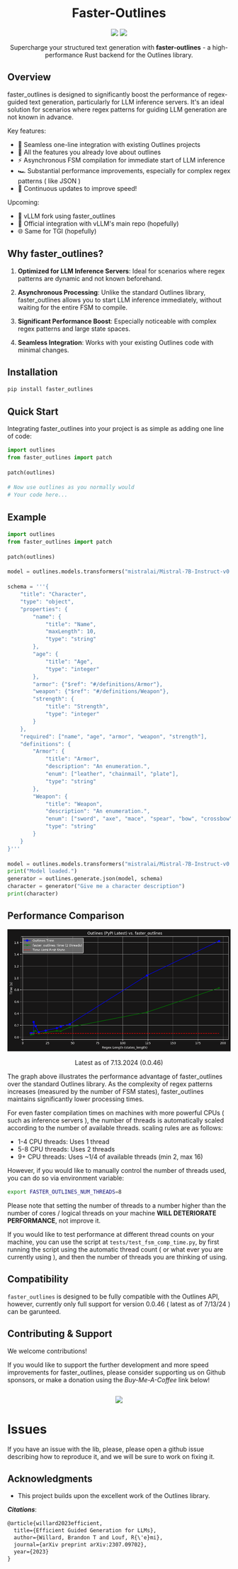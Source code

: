 <div align="center" style="margin-bottom: 1em;">
<h1 style="text-align: center;">Faster-Outlines</h1>
<img src="https://img.shields.io/pypi/dm/faster-outlines?color=89AC6B&logo=python&logoColor=white&style=flat-square">
<a href="https://discord.gg/SGJyGg5K"><img src="https://img.shields.io/discord/1182316225284554793?color=81A1C1&logo=discord&logoColor=white&style=flat-square"></img>
</a>
</div>

<div align="center">Supercharge your structured text generation with <strong>faster-outlines</strong> - a high-<br>performance Rust backend for the Outlines library.</div>

## Overview

faster_outlines is designed to significantly boost the performance of regex-guided text generation, particularly for LLM inference servers. It's an ideal solution for scenarios where regex patterns for guiding LLM generation are not known in advance.

Key features:
- 🚀 Seamless one-line integration with existing Outlines projects
- 🚀 All the features you already love about outlines 
- ⚡ Asynchronous FSM compilation for immediate start of LLM inference
- 🏎️ Substantial performance improvements, especially for complex regex patterns ( like JSON )
- 🔄 Continuous updates to improve speed!

Upcoming:
- 🍴 vLLM fork using faster_outlines
- 🤝 Official integration with vLLM's main repo (hopefully)
- 🌐 Same for TGI (hopefully)

## Why faster_outlines?

1. **Optimized for LLM Inference Servers**: Ideal for scenarios where regex patterns are dynamic and not known beforehand.

2. **Asynchronous Processing**: Unlike the standard Outlines library, faster_outlines allows you to start LLM inference immediately, without waiting for the entire FSM to compile.

3. **Significant Performance Boost**: Especially noticeable with complex regex patterns and large state spaces.

4. **Seamless Integration**: Works with your existing Outlines code with minimal changes.


## Installation

```bash
pip install faster_outlines
```

## Quick Start

Integrating faster_outlines into your project is as simple as adding one line of code:

```python
import outlines
from faster_outlines import patch

patch(outlines)

# Now use outlines as you normally would
# Your code here...
```


## Example

```python
import outlines
from faster_outlines import patch

patch(outlines)

model = outlines.models.transformers("mistralai/Mistral-7B-Instruct-v0.2", device="cuda:0", model_kwargs={"load_in_8bit": True})

schema = '''{
    "title": "Character",
    "type": "object",
    "properties": {
        "name": {
            "title": "Name",
            "maxLength": 10,
            "type": "string"
        },
        "age": {
            "title": "Age",
            "type": "integer"
        },
        "armor": {"$ref": "#/definitions/Armor"},
        "weapon": {"$ref": "#/definitions/Weapon"},
        "strength": {
            "title": "Strength",
            "type": "integer"
        }
    },
    "required": ["name", "age", "armor", "weapon", "strength"],
    "definitions": {
        "Armor": {
            "title": "Armor",
            "description": "An enumeration.",
            "enum": ["leather", "chainmail", "plate"],
            "type": "string"
        },
        "Weapon": {
            "title": "Weapon",
            "description": "An enumeration.",
            "enum": ["sword", "axe", "mace", "spear", "bow", "crossbow"],
            "type": "string"
        }
    }
}'''

model = outlines.models.transformers("mistralai/Mistral-7B-Instruct-v0.2", device="cuda:0", model_kwargs={"load_in_8bit": True})
print("Model loaded.")
generator = outlines.generate.json(model, schema)
character = generator("Give me a character description")
print(character)
```

## Performance Comparison

![Performance Graph](https://raw.githubusercontent.com/unaidedelf8777/faster-outlines/main/assets/benchmark.png)
<figcaption style="text-align: center;">Latest as of 7.13.2024 (0.0.46)</figcaption>

The graph above illustrates the performance advantage of faster_outlines over the standard Outlines library. As the complexity of regex patterns increases (measured by the number of FSM states), faster_outlines maintains significantly lower processing times.

For even faster compilation times on machines with more powerful CPUs ( such as inference servers ), the number of threads is automatically scaled according to the number of available threads. scaling rules are as follows: 

- 1-4 CPU threads: Uses 1 thread
- 5-8 CPU threads: Uses 2 threads
- 9+ CPU threads: Uses ~1/4 of available threads (min 2, max 16)

However, if you would like to manually control the number of threads used, you can do so via environment variable:

```bash
export FASTER_OUTLINES_NUM_THREADS=8
```

Please note that setting the number of threads to a number higher than the number of cores / logical threads on your machine **WILL DETERIORATE PERFORMANCE**, not improve it.

If you would like to test performance at different thread counts on your machine, you can use the script at `tests/test_fsm_comp_time.py`, by first running the script using the automatic thread count ( or what ever you are currently using ), and then the number of threads you are thinking of using.
<br>


## Compatibility

`faster_outlines` is designed to be fully compatible with the Outlines API, however, currently only full support for version 0.0.46 ( latest as of 7/13/24 ) can be garunteed.

## Contributing & Support

We welcome contributions!

If you would like to support the further development and more speed improvements for faster_outlines, please consider supporting us on Github sponsors, or make a donation using the *Buy-Me-A-Coffee* link below!

<div align="center" style="margin-top: 2em; margin-bottom: 1em;">
<a href="https://www.buymeacoffee.com/unaidedelf8777"><img src="https://img.buymeacoffee.com/button-api/?text=Buy me a pizza&emoji=🍕&slug=unaidedelf8777&button_colour=FFDD00&font_colour=000000&font_family=Cookie&outline_colour=000000&coffee_colour=ffffff" /></a>
</div>

# Issues 

If you have an issue with the lib, please, please open a github issue describing how to reproduce it, and we will be sure to work on fixing it.

## Acknowledgments

- This project builds upon the excellent work of the Outlines library.


***Citations***:

```bibtext
@article{willard2023efficient,
  title={Efficient Guided Generation for LLMs},
  author={Willard, Brandon T and Louf, R{\'e}mi},
  journal={arXiv preprint arXiv:2307.09702},
  year={2023}
}
```

